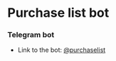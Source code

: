 # Purchase list bot
### Telegram bot

- Link to the bot: [@purchaselist](https://t.me/purchase_list_bot)